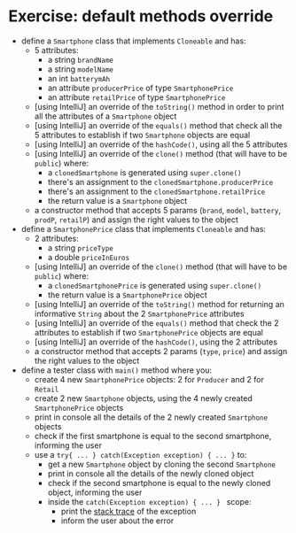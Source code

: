 # Exercise: default methods override
* define a `Smartphone` class that implements `Cloneable` and has:
  * 5 attributes:
    * a string `brandName`
    * a string `modelName`
    * an int `batterymAh`
    * an attribute `producerPrice` of type `SmartphonePrice`
    * an attribute `retailPrice` of type `SmartphonePrice`
  * [using IntelliJ] an override of the `toString()` method in order to print all the attributes of a `Smartphone` object
  * [using IntelliJ] an override of the `equals()` method that check all the 5 attributes to establish if two `Smartphone` objects are equal
  * [using IntelliJ] an override of the `hashCode()`, using all the 5 attributes
  * [using IntelliJ] an override of the `clone()` method (that will have to be `public`) where:
    * a `clonedSmartphone` is generated using `super.clone()`
    * there's an assignment to the `clonedSmartphone.producerPrice`
    * there's an assignment to the `clonedSmartphone.retailPrice`
    * the return value is a `Smartphone` object
  * a constructor method that accepts 5 params (`brand`, `model`, `battery`, `prodP`, `retailP`) and assign the right values to the object
* define a `SmartphonePrice` class that implements `Cloneable` and has:
  * 2 attributes:
    * a string `priceType`
    * a double `priceInEuros`
  * [using IntelliJ] an override of the `clone()` method (that will have to be `public`) where:
    * a `clonedSmartphonePrice` is generated using `super.clone()`
    * the return value is a `SmartphonePrice` object
  * [using IntelliJ] an override of the `toString()` method for returning an informative `String` about the 2 `SmartphonePrice` attributes
  * [using IntelliJ] an override of the `equals()` method that check the 2 attributes to establish if two `SmartphonePrice` objects are equal
  * [using IntelliJ] an override of the `hashCode()`, using the 2 attributes
  * a constructor method that accepts 2 params (`type`, `price`) and assign the right values to the object
* define a tester class with `main()` method where you:
  * create 4 new `SmartphonePrice` objects: 2 for `Producer` and 2 for `Retail`
  * create 2 new `Smartphone` objects, using the 4 newly created `SmartphonePrice` objects
  * print in console all the details of the 2 newly created `Smartphone` objects
  * check if the first smartphone is equal to the second smartphone, informing the user
  * use a `try{ ... } catch(Exception exception) { ... }` to:
    * get a new `Smartphone` object by cloning the second `Smartphone`
    * print in console all the details of the newly cloned object
    * check if the second smartphone is equal to the newly cloned object, informing the user
    * inside the `catch(Exception exception) { ... } ` scope:
      * print the [stack trace](https://docs.oracle.com/javase/7/docs/api/java/lang/Throwable.html#printStackTrace()) of the exception
      * inform the user about the error
